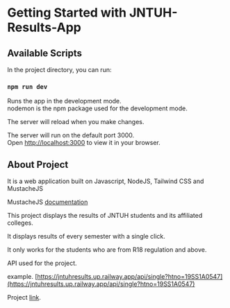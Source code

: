 # Getting Started with JNTUH-Results-App



## Available Scripts

In the project directory, you can run:

### `npm run dev`

Runs the app in the development mode.\
nodemon is the npm package used for the development mode.

The server will reload when you make changes.


The server will run on the default port 3000.\
Open [http://localhost:3000](http://localhost:3000) to view it in your browser.


## About Project

It is a web application built on Javascript, NodeJS, Tailwind CSS and MustacheJS

MustacheJS [documentation](https://github.com/janl/mustache.js/)

This project displays the results of JNTUH students and its affiliated colleges.

It displays results of every semester with a single click.

It only works for the students who are from R18 regulation and above.

API used for the project.

example. [https://jntuhresults.up.railway.app/api/single?htno=19SS1A0547](https://jntuhresults.up.railway.app/api/single?htno=19SS1A0547)



Project [link](https://emerald-panther-hem.cyclic.app/).
